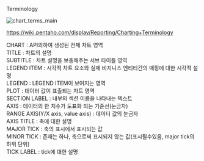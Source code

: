 Terminology


  ![chart_terms_main](https://user-images.githubusercontent.com/10599877/58941031-ea39d600-87b5-11e9-8fec-ab1705c33a1c.png)
  
https://wiki.pentaho.com/display/Reporting/Charting+Terminology

<p>
CHART : API의하여 생성된 전체 차트 영역</br>
TITLE : 차트의 설명</br>
SUBTITLE : 차트 설명을 보충해주는 서브 타이틀 영역</br>
LEGEND ITEM : 시각적 차트 요소와 실제 비지니스 엔티티간의 매핑에 대한 시각적 설명</br>
LEGEND : LEGEND ITEM이 보여지는 영역</br>
PLOT : 데이터 값이 표출되는 차트 영역</br>
SECTION LABEL : 내부의 섹션 이름을 나타내는 텍스트</br>
AXIS : 데이터의 한 치수가 도표화 되는 기준선(눈금자)</br>
RANGE AXIS(Y/X axis, value axis) : 데이터 값의 눈금자</br>
AXIS TITLE : 축에 대한 설명</br>
MAJOR TICK : 축의 표시에서 표시되는 값</br>
MINOR TICK : 존재는 하나, 축으로써 표시되지 않는 값(표시될수있음, major tick의 하위 단위)</br>
TICK LABEL : tick에 대한 설명</br>
</p>


